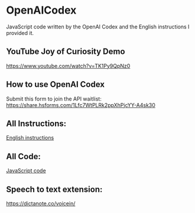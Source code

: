 # OpenAICodex
JavaScript code written by the OpenAI Codex and the English instructions I provided it.

## YouTube Joy of Curiosity Demo
https://www.youtube.com/watch?v=TK1Py9QpNz0

## How to use OpenAI Codex
Submit this form to join the API waitlist:
https://share.hsforms.com/1Lfc7WtPLRk2ppXhPjcYY-A4sk30

## All Instructions:
[English instructions](/PongGameEnglishInstructions)

## All Code:
[JavaScript code](/PongGameCode)

## Speech to text extension:
https://dictanote.co/voicein/
